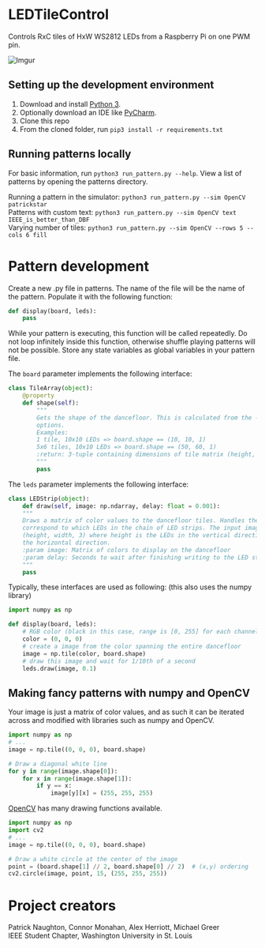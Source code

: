 # LEDTileControl
Controls RxC tiles of HxW WS2812 LEDs from a Raspberry Pi on one PWM pin.

![Imgur](https://i.imgur.com/9CEkTBg.jpg)

## Setting up the development environment

1. Download and install [Python 3](https://www.python.org/downloads/).
2. Optionally download an IDE like [PyCharm](https://www.jetbrains.com/pycharm/).
3. Clone this repo
4. From the cloned folder, run `pip3 install -r requirements.txt`

## Running patterns locally

For basic information, run `python3 run_pattern.py --help`. View a list of patterns by opening the patterns directory.

Running a pattern in the simulator: `python3 run_pattern.py --sim OpenCV patrickstar`   
Patterns with custom text: `python3 run_pattern.py --sim OpenCV text IEEE_is_better_than_DBF`   
Varying number of tiles: `python3 run_pattern.py --sim OpenCV --rows 5 --cols 6 fill`

# Pattern development

Create a new .py file in patterns. The name of the file will be the name of the pattern.
Populate it with the following function:

```python
def display(board, leds):
    pass
```

While your pattern is executing, this function will be called repeatedly.
Do not loop infinitely inside this function, otherwise shuffle playing patterns will not be possible.
Store any state variables as global variables in your pattern file.

The `board` parameter implements the following interface:
```python
class TileArray(object):
    @property
    def shape(self):
        """
        Gets the shape of the dancefloor. This is calculated from the --rows, --cols, --width, --height
        options. 
        Examples:
        1 tile, 10x10 LEDs => board.shape == (10, 10, 1)
        5x6 tiles, 10x10 LEDs => board.shape == (50, 60, 1)
        :return: 3-tuple containing dimensions of tile matrix (height, width, channels)
        """
        pass
```

The `leds` parameter implements the following interface:

```python
class LEDStrip(object):
    def draw(self, image: np.ndarray, delay: float = 0.001):
    """
    Draws a matrix of color values to the dancefloor tiles. Handles the math of calculating what pixels
    correspond to which LEDs in the chain of LED strips. The input image should have a shape of
    (height, width, 3) where height is the LEDs in the vertical direction and width is the total LEDs in 
    the horizontal direction.
    :param image: Matrix of colors to display on the dancefloor
    :param delay: Seconds to wait after finishing writing to the LED strips
    """
    pass
```

Typically, these interfaces are used as following: (this also uses the numpy library)

```python
import numpy as np

def display(board, leds):
    # RGB color (black in this case, range is [0, 255] for each channel)
    color = (0, 0, 0)
    # create a image from the color spanning the entire dancefloor
    image = np.tile(color, board.shape)
    # draw this image and wait for 1/10th of a second
    leds.draw(image, 0.1)
```

## Making fancy patterns with numpy and OpenCV

Your image is just a matrix of color values, and as such it can be iterated across and modified with libraries
such as numpy and OpenCV.

```python
import numpy as np
# ...
image = np.tile((0, 0, 0), board.shape)

# Draw a diagonal white line
for y in range(image.shape[0]):
    for x in range(image.shape[1]):
        if y == x:
            image[y][x] = (255, 255, 255)
```

[OpenCV](https://docs.opencv.org/3.1.0/dc/da5/tutorial_py_drawing_functions.html) has many drawing functions available.

```python
import numpy as np
import cv2
# ...
image = np.tile((0, 0, 0), board.shape)

# Draw a white circle at the center of the image
point = (board.shape[1] // 2, board.shape[0] // 2)  # (x,y) ordering
cv2.circle(image, point, 15, (255, 255, 255))

```

# Project creators

Patrick Naughton, Connor Monahan, Alex Herriott, Michael Greer   
IEEE Student Chapter, Washington University in St. Louis
